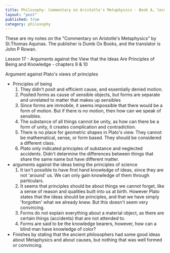 ```yaml
---
title: Philosophy- Commentary on Aristotle's Metaphysics - Book A, lesson 17
layout: "post"
published: true
category: philosophy
---
```

These are my notes on the "Commentary on Aristotle's Metaphysics" by St.Thomas Aquinas. The publisher is Dumb Ox Books, and the translator is John P Rowan.

Lesson 17 - Arguments against the View that the Ideas Are Principles of Being and Knowledge - chapters 9 & 10

Argument against Plato's views of principles
  - Principles of being
    1. They didn't posit and efficient cause, and essentially denied motion.
    2. Posited forms as cause of sensible objects, but forms are separate and unrelated to matter that makes up sensibles
    3. Since forms are immobile, it seems impossible that there would be a form of motion. But if there is no motion, then how can we speak of sensibles.
    4. The substance of all things cannot be unity, as how can there be a form of unity, it creates complication and contradiction.
    5. There is no place for geometric shapes in Plato's view. They cannot be mathematical, sense, or form based. They should be considered a different class.
    6. Plato only indicated principles of substance and neglected accidents. Didn't determine the differences between things that share the same name but have different matter.
  - arguments against the ideas being the principles of science
    1. It isn't possible to have first hand knowledge of ideas, since they are not 'around' us. We can only gain knowledge of them through particulars.
    2. It seems that principles should be about things we cannot forget, like a sense of reason and qualities built into us at birth. However Plato states that the Ideas should be principles, and that we have simply 'forgotten' what we already knew. But this doesn't seem very convincing.
    3. Forms do not explain everything about a material object, as there are certain things (accidents) that are not attended to.
    4. Forms are said to be the knowledge bearers, however, how can a blind man have knowledge of color? 
  - Finishes by stating that the ancient philosophers had some good ideas about Metaphysics and about causes, but nothing that was well formed or convincing.
